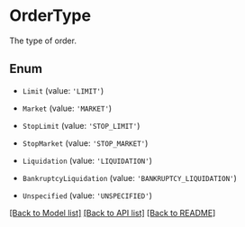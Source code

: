 # OrderType

The type of order.

## Enum

* `Limit` (value: `'LIMIT'`)

* `Market` (value: `'MARKET'`)

* `StopLimit` (value: `'STOP_LIMIT'`)

* `StopMarket` (value: `'STOP_MARKET'`)

* `Liquidation` (value: `'LIQUIDATION'`)

* `BankruptcyLiquidation` (value: `'BANKRUPTCY_LIQUIDATION'`)

* `Unspecified` (value: `'UNSPECIFIED'`)

[[Back to Model list]](../README.md#documentation-for-models) [[Back to API list]](../README.md#documentation-for-api-endpoints) [[Back to README]](../README.md)

